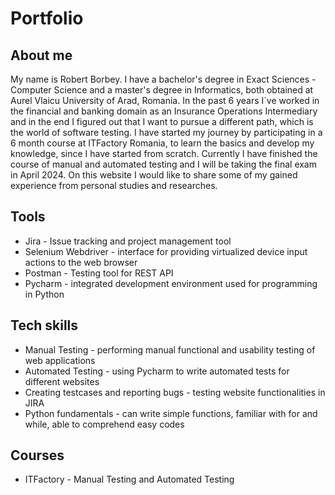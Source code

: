 # Portfolio

## About me

My name is Robert Borbey. I have a bachelor's degree in Exact Sciences - Computer Science and a master's degree in Informatics, both obtained at Aurel Vlaicu University of Arad, Romania. In the past 6 years I`ve worked in the financial and banking domain as an Insurance Operations Intermediary and in the end I figured out that I want to pursue a different path, which is the world of software testing. I have started my journey by participating in a 6 month course at ITFactory Romania, to learn the basics and develop my knowledge, since I have started from scratch. Currently I have finished the course of manual and automated testing and I will be taking the final exam in April 2024. On this website I would like to share some of my gained experience from personal studies and researches.

## Tools
* Jira - Issue tracking and project management tool
* Selenium Webdriver - interface for providing virtualized device input actions to the web browser
* Postman - Testing tool for REST API
* Pycharm - integrated development environment used for programming in Python

## Tech skills
* Manual Testing - performing manual functional and usability testing of web applications
* Automated Testing - using Pycharm to write automated tests for different websites
* Creating testcases and reporting bugs - testing website functionalities in JIRA
* Python fundamentals - can write simple functions, familiar with for and while, able to comprehend easy codes

## Courses
* ITFactory - Manual Testing and Automated Testing
